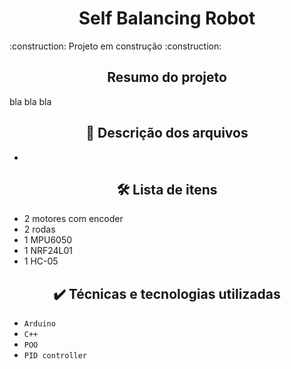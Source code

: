 <h1 align="center"> Self Balancing Robot </h1>
<p> 
    :construction:  Projeto em construção  :construction:
</p>

<h2 align="center">  Resumo do projeto </h2>
<p>
	bla bla bla 
</p>

<h2 align="center">  📁 Descrição dos arquivos </h2>

- 

<h2 align="center">  🛠️ Lista de itens </h2>

- 2 motores com encoder
- 2 rodas
- 1 MPU6050
- 1 NRF24L01
- 1 HC-05

<h2 align="center">  ✔️ Técnicas e tecnologias utilizadas </h2>

- ``Arduino``
- ``C++``
- ``POO``
- ``PID controller``
